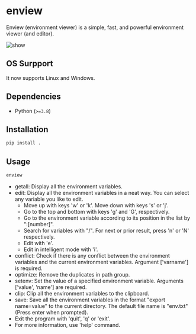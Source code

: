 # enview

Enview (environment viewer) is a simple, fast, and powerful environment viewer (and editor).

![show](resources/show.gif)

## OS Surpport
It now supports Linux and Windows.

## Dependencies
- Python (`>=3.8`)

## Installation

```bash
pip install .
```

## Usage

```bash
enview
```
- getall: Display all the environment variables.
- edit: Display all the environment variables in a neat way. You can select any variable you like to edit. 
    - Move up with keys 'w' or 'k'. Move down with keys 's' or 'j'. 
    - Go to the top and bottom with keys 'g' and 'G', respectively.
    - Go to the environment variable according to its position in the list by ":[number]".
    - Search for variables with "/". For next or prior result, press 'n' or 'N' respectively.
    - Edit with 'e'.
    - Edit in intelligent mode with 'i'.
- conflict: Check if there is any conflict between the environment variables and the current environment variables. Argument ['varname'] is required.
- optimize: Remove the duplicates in path group. 
- setenv: Set the value of a specified environment variable. Arguments ['value', 'name'] are required.
- clip: Clip all the environment variables to the clipboard.
- save: Save all the environment variables in the format "export name=value" to the current directory. The default file name is "env.txt"(Press enter when prompted).
- Exit the program with 'quit', 'q' or 'exit'.
- For more information, use 'help' command.

